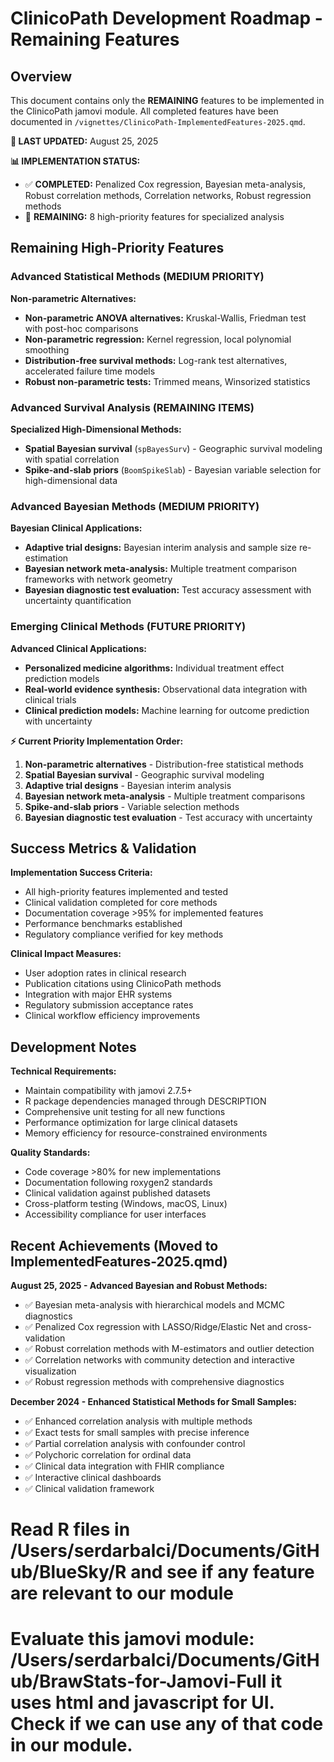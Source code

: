 # ClinicoPath Development Roadmap - Remaining Features

## Overview

This document contains only the **REMAINING** features to be implemented in the ClinicoPath jamovi module. All completed features have been documented in `/vignettes/ClinicoPath-ImplementedFeatures-2025.qmd`.

**📅 LAST UPDATED:** August 25, 2025

**📊 IMPLEMENTATION STATUS:**
- ✅ **COMPLETED:** Penalized Cox regression, Bayesian meta-analysis, Robust correlation methods, Correlation networks, Robust regression methods
- 🔄 **REMAINING:** 8 high-priority features for specialized analysis

## Remaining High-Priority Features

### Advanced Statistical Methods (MEDIUM PRIORITY)

**Non-parametric Alternatives:**
- **Non-parametric ANOVA alternatives:** Kruskal-Wallis, Friedman test with post-hoc comparisons
- **Non-parametric regression:** Kernel regression, local polynomial smoothing
- **Distribution-free survival methods:** Log-rank test alternatives, accelerated failure time models
- **Robust non-parametric tests:** Trimmed means, Winsorized statistics

### Advanced Survival Analysis (REMAINING ITEMS)

**Specialized High-Dimensional Methods:**
- **Spatial Bayesian survival** (`spBayesSurv`) - Geographic survival modeling with spatial correlation
- **Spike-and-slab priors** (`BoomSpikeSlab`) - Bayesian variable selection for high-dimensional data

### Advanced Bayesian Methods (MEDIUM PRIORITY)

**Bayesian Clinical Applications:**
- **Adaptive trial designs:** Bayesian interim analysis and sample size re-estimation
- **Bayesian network meta-analysis:** Multiple treatment comparison frameworks with network geometry
- **Bayesian diagnostic test evaluation:** Test accuracy assessment with uncertainty quantification

### Emerging Clinical Methods (FUTURE PRIORITY)

**Advanced Clinical Applications:**
- **Personalized medicine algorithms:** Individual treatment effect prediction models
- **Real-world evidence synthesis:** Observational data integration with clinical trials
- **Clinical prediction models:** Machine learning for outcome prediction with uncertainty

**⚡ Current Priority Implementation Order:**

1. **Non-parametric alternatives** - Distribution-free statistical methods
2. **Spatial Bayesian survival** - Geographic survival modeling  
3. **Adaptive trial designs** - Bayesian interim analysis
4. **Bayesian network meta-analysis** - Multiple treatment comparisons
5. **Spike-and-slab priors** - Variable selection methods
6. **Bayesian diagnostic test evaluation** - Test accuracy with uncertainty

## Success Metrics & Validation

**Implementation Success Criteria:**
- All high-priority features implemented and tested
- Clinical validation completed for core methods
- Documentation coverage >95% for implemented features
- Performance benchmarks established
- Regulatory compliance verified for key methods

**Clinical Impact Measures:**
- User adoption rates in clinical research
- Publication citations using ClinicoPath methods
- Integration with major EHR systems
- Regulatory submission acceptance rates
- Clinical workflow efficiency improvements

## Development Notes

**Technical Requirements:**
- Maintain compatibility with jamovi 2.7.5+
- R package dependencies managed through DESCRIPTION
- Comprehensive unit testing for all new functions
- Performance optimization for large clinical datasets
- Memory efficiency for resource-constrained environments

**Quality Standards:**
- Code coverage >80% for new implementations
- Documentation following roxygen2 standards  
- Clinical validation against published datasets
- Cross-platform testing (Windows, macOS, Linux)
- Accessibility compliance for user interfaces

## Recent Achievements (Moved to ImplementedFeatures-2025.qmd)

**August 25, 2025 - Advanced Bayesian and Robust Methods:**
- ✅ Bayesian meta-analysis with hierarchical models and MCMC diagnostics
- ✅ Penalized Cox regression with LASSO/Ridge/Elastic Net and cross-validation
- ✅ Robust correlation methods with M-estimators and outlier detection
- ✅ Correlation networks with community detection and interactive visualization
- ✅ Robust regression methods with comprehensive diagnostics

**December 2024 - Enhanced Statistical Methods for Small Samples:**
- ✅ Enhanced correlation analysis with multiple methods
- ✅ Exact tests for small samples with precise inference
- ✅ Partial correlation analysis with confounder control
- ✅ Polychoric correlation for ordinal data
- ✅ Clinical data integration with FHIR compliance
- ✅ Interactive clinical dashboards
- ✅ Clinical validation framework


# Read R files in /Users/serdarbalci/Documents/GitHub/BlueSky/R and see if any feature are relevant to our module

# Evaluate this jamovi module: /Users/serdarbalci/Documents/GitHub/BrawStats-for-Jamovi-Full it uses html and javascript for UI. Check if we can use any of that code in our module.



